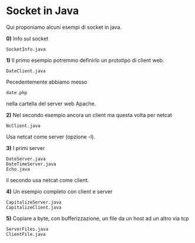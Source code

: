 # Socket in Java

Qui proponiamo alcuni esempi di socket in java. 

**0)** Info sul socket
```
SocketInfo.java
```

**1)** Il primo esempio potremmo definirlo un prototipo di client web.
```
DateClient.java
```
Pecedentemente abbiamo messo 
```
date.php
```
nella cartella del server web Apache.

**2)** Nel secondo esempio ancora un client ma questa volta per netcat
```
NcClient.java
```
Usa netcat come server (opzione -l).

**3)** I primi server
```
DateServer.java
DateTimeServer.java
Echo.java
```
il secondo usa netcat come client.

**4)** Un esempio completo con client e server
```
CapitalizeServer.java
CapitalizeClient.java
```
**5)** Copiare a byte, con bufferizzazione, un file da un host ad un altro via tcp
```
ServerFiles.java
ClientFile.java
```



